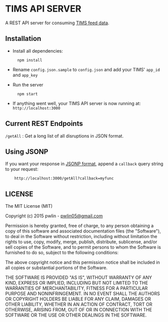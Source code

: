 TIMS API SERVER
===============

A REST API server for consuming [TIMS feed data](https://api-portal.tfl.gov.uk/docs).

Installation
------------
- Install all dependencies:

        npm install
- Rename `config.json.sample` to `config.json` and add your TIMS' `app_id` and `app_key`
- Run the server

        npm start
- If anything went well, your TIMS API server is now running at: `http://localhost:3000`

Current REST Endpoints
----------------------

`/getAll` : Get a long list of all disruptions in JSON format.

Using JSONP
-----------

If you want your response in [JSONP format](https://en.wikipedia.org/wiki/JSONP), append a `callback` query string to your request:

        http://localhost:3000/getAll?callback=myfunc


LICENSE
--------
The MIT License (MIT)

Copyright (c) 2015 pwlin - pwlin05@gmail.com

Permission is hereby granted, free of charge, to any person obtaining a copy of
this software and associated documentation files (the "Software"), to deal in
the Software without restriction, including without limitation the rights to
use, copy, modify, merge, publish, distribute, sublicense, and/or sell copies of
the Software, and to permit persons to whom the Software is furnished to do so,
subject to the following conditions:

The above copyright notice and this permission notice shall be included in all
copies or substantial portions of the Software.

THE SOFTWARE IS PROVIDED "AS IS", WITHOUT WARRANTY OF ANY KIND, EXPRESS OR
IMPLIED, INCLUDING BUT NOT LIMITED TO THE WARRANTIES OF MERCHANTABILITY, FITNESS
FOR A PARTICULAR PURPOSE AND NONINFRINGEMENT. IN NO EVENT SHALL THE AUTHORS OR
COPYRIGHT HOLDERS BE LIABLE FOR ANY CLAIM, DAMAGES OR OTHER LIABILITY, WHETHER
IN AN ACTION OF CONTRACT, TORT OR OTHERWISE, ARISING FROM, OUT OF OR IN
CONNECTION WITH THE SOFTWARE OR THE USE OR OTHER DEALINGS IN THE SOFTWARE.

